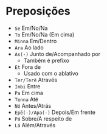 # Preposições

-   `Se` Em/No/Na
-   `To` Em/No/Na (Em cima)
-   `Minna` Em/Dentro
-   `Ara` Ao lado
-   `As(-)` Junto de/Acompanhado por
    -   Também é prefixo
-   `Et` Fora de
    -   Usado com o ablativo
-   `Ter/Terë` Através
-   `Imbi` Entre
-   `Pa` Em cima
-   `Tenna` Até
-   `Nó` Antes/Atrás
-   `Epë(-)/Apa(-)` Depois/Em frente
-   `Pá` Sobre/A respeito de
-   `Lá` Além/Através
